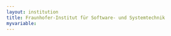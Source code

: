 ```yaml
---
layout: institution
title: Fraunhofer-Institut für Software- und Systemtechnik
myvariable: 
---
```

